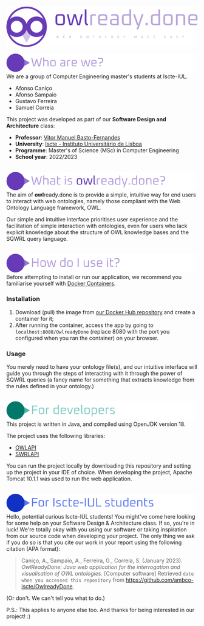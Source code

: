 \
![header](resources/header-purple.png)

![who_are_we](resources/who_are_we.png)
\
We are a group of Computer Engineering master's students at Iscte-IUL.
- Afonso Caniço
- Afonso Sampaio
- Gustavo Ferreira
- Samuel Correia

This project was developed as part of our **Software Design and Architecture** class:
- **Professor**: [Vitor Manuel Basto-Fernandes](https://ciencia.iscte-iul.pt/authors/vitor-manuel-basto-fernandes/cv)
- **University**: [Iscte - Instituto Universitário de Lisboa](https://www.iscte-iul.pt/)
- **Programme**: Master's of Science (MSc) in Computer Engineering
- **School year**: 2022/2023

\
![what_is_this](resources/what_is_this.png)
\
The aim of **owl**ready.done is to provide a simple, intuitive way for end users to interact with
web ontologies, namely those compliant with the Web Ontology Language framework, OWL.

Our simple and intuitive interface prioritises user experience and the facilitation of simple interaction with ontologies,
even for users who lack explicit knowledge about the structure of OWL knowledge bases and the SQWRL query language.

\
![how_to_use](resources/how_to_use.png)
\
Before attempting to install or run our application, we recommend you familiarise yourself with [Docker Containers](https://www.docker.com/resources/what-container/).

### Installation
1. Download (pull) the  image from [our Docker Hub repository](https://hub.docker.com/r/ambco/owlreadydone) and create a container for it;
2. After running the container, access the app by going to `localhost:8080/OwlreadyDone` (replace 8080 with the port you configured when you ran the container) on your browser.

### Usage
You merely need to have your ontology file(s), and our intuitive interface will guide you through the steps of 
interacting with it through the power of SQWRL queries (a fancy name for something that extracts knowledge from the 
rules defined in your ontology.)

\
![for_devs](resources/for_devs.png)
\
This project is written in Java, and compiled using OpenJDK version 18.

The project uses the following libraries:
- [OWLAPI](https://github.com/owlcs/owlapi)
- [SWRLAPI](https://github.com/protegeproject/swrlapi)

You can run the project locally by downloading this repository and setting up the project in your IDE of choice.
When developing the project, Apache Tomcat 10.1.1 was used to run the web application.

\
![for_iscte_students](resources/for-iscte-students.png)
\
Hello, potential curious Iscte-IUL students! You might've come here looking for some help on your Software Design & 
Architecture class. If so, you're in luck! We're totally okay with you using our software or taking inspiration from
our source code when developing your project. The only thing we ask if you do so is that you cite
our work in your report using the following citation (APA format):
> Caniço, A., Sampaio, A., Ferreira, G., Correia, S. (January 2023). 
*OwlReadyDone: Java web application for the interrogation and visualisation of OWL ontologies.* [Computer software] 
> Retrieved `date when you accessed this repository` from https://github.com/ambco-iscte/OwlreadyDone.

(Or don't. We can't tell you what to do.)

P.S.: This applies to anyone else too. And thanks for being interested in our project! :)
